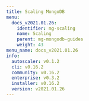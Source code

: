 ```yaml
---
title: Scaling MongoDB
menu:
  docs_v2021.01.26:
    identifier: mg-scaling
    name: Scaling
    parent: mg-mongodb-guides
    weight: 43
menu_name: docs_v2021.01.26
info:
  autoscaler: v0.1.2
  cli: v0.16.2
  community: v0.16.2
  enterprise: v0.3.2
  installer: v0.16.2
  version: v2021.01.26
---
```


